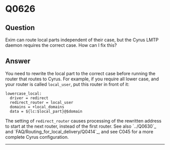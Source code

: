 Q0626
=====

Question
--------

Exim can route local parts independent of their case, but the Cyrus LMTP
daemon requires the correct case. How can I fix this?

Answer
------

You need to rewrite the local part to the correct case before running
the router that routes to Cyrus. For example, if you require all lower
case, and your router is called `local_user`, put this router in front
of it:

    lowercase_local:
      driver = redirect
      redirect_router = local_user
      domains = +local_domains
      data = ${lc:$local_part}@$domain

The setting of `redirect_router` causes processing of the rewritten
address to start at the next router, instead of the first router. See
also \`../Q0630\`\_ and \`FAQ/Routing\_for\_local\_delivery/Q0414\`\_,
and see C045 for a more complete Cyrus configuration.

* * * * *
